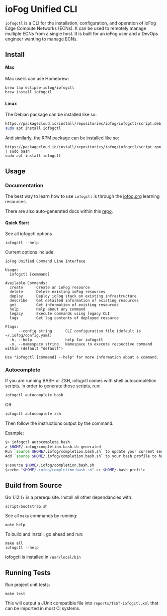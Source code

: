 # ioFog Unified CLI

`iofogctl` is a CLI for the installation, configuration, and operation of ioFog Edge Compute Networks (ECNs).
It can be used to remotely manage multiple ECNs from a single host. It is built for an
ioFog user and a DevOps engineer wanting to manage ECNs.

## Install

#### Mac

Mac users can use Homebrew:

```bash
brew tap eclipse-iofog/iofogctl
brew install iofogctl
```

#### Linux

The Debian package can be installed like so:
```bash
https://packagecloud.io/install/repositories/iofog/iofogctl/script.deb.sh | sudo bash
sudo apt install iofogctl
```

And similarly, the RPM package can be installed like so:
```
https://packagecloud.io/install/repositories/iofog/iofogctl/script.rpm.sh | sudo bash
sudo apt install iofogctl
```

## Usage

### Documentation

The best way to learn how to use `iofogctl` is through the [iofog.org](https://iofog.org/docs/1.2.0/getting-started/quick-start.html) learning resources.

There are also auto-generated docs within this [repo](./docs/md).

#### Quick Start

See all iofogctl options

```
iofogctl --help
```

Current options include:

```
ioFog Unified Command Line Interface

Usage:
  iofogctl [command]

Available Commands:
  create      Create an ioFog resource
  delete      Delete existing ioFog resources
  deploy      Deploy ioFog stack on existing infrastructure
  describe    Get detailed information of existing resources
  get         Get information of existing resources
  help        Help about any command
  legacy      Execute commands using legacy CLI
  logs        Get log contents of deployed resource

Flags:
      --config string      CLI configuration file (default is ~/.iofog/config.yaml)
  -h, --help               help for iofogctl
  -n, --namespace string   Namespace to execute respective command within (default "default")

Use "iofogctl [command] --help" for more information about a command.
```

### Autocomplete

If you are running BASH or ZSH, iofogctl comes with shell autocompletion scripts.
In order to generate those scripts, run:

```bash
iofogctl autocomplete bash
```
OR

```bash
iofogctl autocomplete zsh
```

Then follow the instructions output by the command.

Example:
```bash
$> iofogctl autocomplete bash
✔ $HOME/.iofog/completion.bash.sh generated
Run `source $HOME/.iofog/completion.bash.sh` to update your current session
Add `source $HOME/.iofog/completion.bash.sh` to your bash profile to have it saved

$>source $HOME/.iofog/completion.bash.sh
$>echo "$HOME/.iofog/completion.bash.sh" >> $HOME/.bash_profile
```

## Build from Source

Go 1.12.1+ is a prerequisite. Install all other dependancies with:
```
script/bootstrap.sh
```

See all `make` commands by running:
```
make help
```

To build and install, go ahead and run:
```
make all
iofogctl --help
```

iofogctl is installed in `/usr/local/bin`

## Running Tests

Run project unit tests:
```
make test
```

This will output a JUnit compatible file into `reports/TEST-iofogctl.xml` that can be imported in most CI systems.
